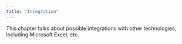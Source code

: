 ```yaml
---
title: "Integration"
---
```


This chapter talks about possible integrations with other technologies,
including Microsoft Excel, etc.
